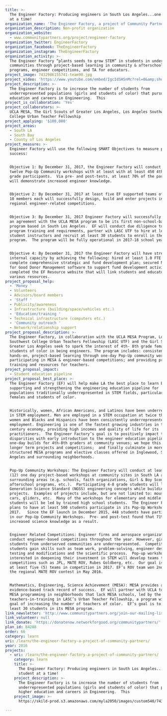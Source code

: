 ```yaml
---
title: >-
  The Engineer Factory: Producing engineers in South Los Angeles...one student
  at a time!
organization_name: 'The Engineer Factory, a project of Community Partners'
organization_description: Non-profit organization
organization_website:
  - www.communitypartners.org/project/engineer-factory
organization_twitter: EngineerFactory
organization_facebook: TheEngineerFactory
organization_instagram: TheEngineerFactory
organization_activity: >-
  The Engineer Factory “plants seeds to grow STEM” in students in underserved
  communities through project-based learning in community & afterschool
  programs, engineer competitions, and TA for educators.
project_image: 7432986155741-team90.jpg
project_video: 'https://www.youtube.com/embed/IgcIdSHSnMc?rel=0&amp;showinfo=0'
project_description: >-
  The Engineer Factory is to increase the number of students from
  underrepresented populations (girls and students of color) that pursue higher
  education and careers in Engineering.  This
project_is_collaboration: 'Yes'
project_collaborators: >-
  UCLA MESA, The Girl Scouts of Greater Los Angeles, Los Angeles Southwest
  College Urban Teacher Fellowship
project_applying: '$100,000'
project_areas:
  - South LA
  - South Bay
  - County of Los Angeles
project_measure: >-
  Engineer Factory will use the following SMART Objectives to measure project
  success:


  Objective 1: By December 31, 2017, the Engineer Factory will conduct at least
  twelve Pop-Up Community workshops with at least with at least 450 4th-8th
  grade participants.  Via pre- and post-tests, at least 70% of the participants
  will demonstrate increased engineer knowledge.


  Objective 2: By December 31, 2017 at least five EF supported teams of at least
  10 members each will successfully design, build and enter projects into local
  regional engineer-related competitions.


  Objective 3: By December 31, 2017 Engineer Factory will successfully execute
  an agreement with the UCLA MESA program to be its first non-school-based MESA
  program based in South Los Angeles.  EF will conduct due diligence to meet
  program training and requirements, partner wih LASC UTF to hire at least two
  student instructors and recruit at least 30 students to enroll in the EF MESA
  program.  The program will be fully operational in 2017-18 school year.


  Objective 4: By December 31, 2017 the Engineer Factory will have strengthened
  internal capacity by achieving the following: hired at least 1.0 FTE staff;
  complete comprehensive strategic and fund development plan; secured Network
  for Good Donor Management software to support fund development activities; and
  completed the EF Resource website that will link students and educators to
  various resources.
project_proposal_help:
  - 'Money '
  - Volunteers
  - Advisors/board members
  - 'Staff '
  - Publicity/awareness
  - Infrastructure (building/space/vehicles etc.)
  - 'Education/training '
  - Technical infrastructure (computers etc.)
  - 'Community outreach '
  - Network/relationship support
project_proposal_description: >-
  The Engineer Factory, in collaboration with the UCLA MESA Program, Los Angeles
  Southwest College Urban Teachers Fellowship (LASC UTF) and the Girl Scouts of
  Greater Los Angeles seek to spark the interest of 4th- 8th grade females and
  students of color in being engineers. The program includes: consistent fun,
  hands-on, project-based learning through one-day Pop-Up community workshops;
  participating in MESA & engineer-based competitions; and providing practical
  training and resources for teachers.
project_proposal_impact:
  - Student education pipeline
project_proposal_best_place: >-
  The Engineer Factory (EF) will help make LA the best place to learn by
  supporting and strengthening the engineering education pipeline for
  populations traditionally underrepresented in STEM fields, particularly
  females and students of color.  


  Historically, women, African Americans, and Latinos have been underrepresented
  in STEM employment. Men are employed in a STEM occupation at twice the rate of
  women and Blacks and Hispanics have been consistently underrepresented in STEM
  employment. Engineering is one of the fastest growing industries in this 21st
  century economy, providing high incomes and quality of life for its
  practitioners.  The Engineer Factory’s goal is to positively impact these
  disparities with early introduction to the engineer education pipeline via
  one-day builds for 4th-8th graders at community venues; we hope this leads to
  longer term projects and competitions;  and finally culminate in more
  structured MESA programs and elective classes offered in Inglewood, South Los
  Angeles and surrounding neighborhoods.


  Pop-Up Community Workshops: The Engineer Factory will conduct at least twelve
  (12) one day project-based workshops at community sites in South LA and
  surrounding areas (e.g. schools, faith organizations, Girl & Boy Scouts,
  afterschool programs, etc.).  Participating 4-8 grade students will learn Next
  Generation Science Standard (NGSS) engineering concepts while building fun
  projects.  Examples of projects include, but are not limited to: mouse trap
  cars, gliders, etc.  Many of the workshops for elementary and middle school
  students will be led by trained high school students.  The Engineer Factory
  plans to have at least 500 students participate in its Pop-Up Workshops in
  2017.   Since the EF launch in December 2015, 448 students have participated
  in our Pop-Up Community Workshops.  Pre- and post-test found that 71% had
  increased science knowledge as a result.


  Engineer Related Competitions: Engineer firms and aerospace organizations
  conduct engineer-based competitions throughout the year. However, girls and
  students from underserved communities are underrepresented.  Competitions help
  students gain skills such as team work, problem-solving, engineer design,
  testing and modifications and the scientific process.  Pop-up workshop sites
  interested in deepening their investment in STEM will develop teams to enter
  competitions such as JPL, MATE ROV, Rubes Goldberg, etc.  Our goal is to enter
  at least five (5) teams in competition in 2017. EF’s ROV team won 2nd place in
  the regional MATE ROV contest in May 2016.


  Mathematics, Engineering, Science Achievement (MESA): MESA provides a 40 year
  evidence-based track record of success.  EF will partner with UCLA to create
  MESA programming in neighborhoods that lack MESA schools, led by the
  teachers-in-training in LASC’s Urban Teacher Fellowship, a program with the
  goal of increasing the number of teachers of color.  EF’s goal is to enroll at
  least 30 students in its MESA program.
link_newsletter: 'http://www.communitypartners.org/join-our-mailing-list'
link_volunteer: null
link_donate: 'https://donatenow.networkforgood.org/communitypartners/'
plan_id: 84288
order: 66
category: learn
uri: /learn/the-engineer-factory-a-project-of-community-partners/
year: 2016
projects:
  - uri: /learn/the-engineer-factory-a-project-of-community-partners/
    category: learn
    title: >-
      The Engineer Factory: Producing engineers in South Los Angeles...one
      student at a time!
    project_description: >-
      The Engineer Factory is to increase the number of students from
      underrepresented populations (girls and students of color) that pursue
      higher education and careers in Engineering.  This
    project_image: >-
      https://skild-prod.s3.amazonaws.com/myla2050/images/custom540/7432986155741-team90.jpg

---
```

